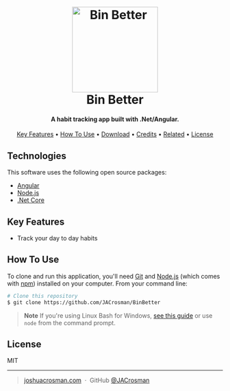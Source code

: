
<h1 align="center">
  <br>
  <a href="http://www.amitmerchant.com/electron-markdownify"><img src="https://i.imgur.com/x70XhJt.jpg" alt="Bin Better" width="200"></a>
  <br>
 Bin Better
  <br>
</h1>

<h4 align="center">A habit tracking app built with .Net/Angular.</h4>


<p align="center">
  <a href="#key-features">Key Features</a> •
  <a href="#how-to-use">How To Use</a> •
  <a href="#download">Download</a> •
  <a href="#credits">Credits</a> •
  <a href="#related">Related</a> •
  <a href="#license">License</a>
</p>

[comment]: ![screenshot](gif_url)

## Technologies

This software uses the following open source packages:

- [Angular](https://angular.io/)
- [Node.js](https://nodejs.org/)
- [.Net Core](https://dotnet.microsoft.com/)

## Key Features

* Track your day to day habits

## How To Use

To clone and run this application, you'll need [Git](https://git-scm.com) and [Node.js](https://nodejs.org/en/download/) (which comes with [npm](http://npmjs.com)) installed on your computer. From your command line:

```bash
# Clone this repository
$ git clone https://github.com/JACrosman/BinBetter
```

> **Note**
> If you're using Linux Bash for Windows, [see this guide](https://www.howtogeek.com/261575/how-to-run-graphical-linux-desktop-applications-from-windows-10s-bash-shell/) or use `node` from the command prompt.

## License

MIT

---

> [joshuacrosman.com](https://joshua-crosman.com) &nbsp;&middot;&nbsp;
> GitHub [@JACrosman](https://github.com/JACrosman)

